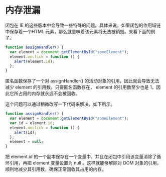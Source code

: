 # 内存泄漏

闭包在 IE 的这些版本中会导致一些特殊的问题。具体来说，如果闭包的作用域链中保存着一个HTML 元素，那么就意味着该元素将无法被销毁。来看下面的例子。

```javascript
function assignHandler() {
  var element = document.getElementById("someElement");
  element.onclick = function () {
    alert(element.id);
  };
}
```

匿名函数保存了一个对 assignHandler() 的活动对象的引用，因此就会导致无法减少 element 的引用数。只要匿名函数存在， element 的引用数至少也是 1，因此它所占用的内存就永远不会被回收。

这个问题可以通过稍微改写一下代码来解决，如下所示。

```javascript
function assignHandler() {
  var element = document.getElementById("someElement");
  var id = element.id;
  element.onclick = function () {
    alert(id);
  };
  element = null;
}
```

把 element.id 的一个副本保存在一个变量中，并且在闭包中引用该变量消除了循环引用，再把 element 变量设置为 null 。这样就能够解除对 DOM 对象的引用，顺利地减少其引用数，确保正常回收其占用的内存。
